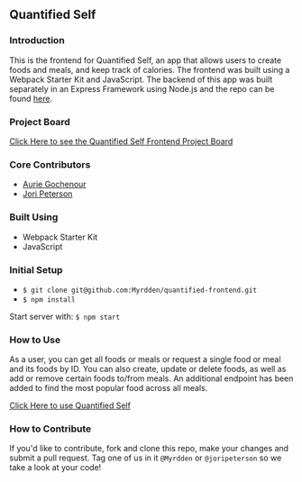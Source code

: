 ## Quantified Self

### Introduction

This is the frontend for Quantified Self, an app that allows users to create foods and meals, and keep track of calories. The frontend was built using a Webpack Starter Kit and JavaScript. The backend of this app was built separately in an Express Framework using Node.js and the repo can be found [here](https://github.com/Myrdden/quantified-backend).


### Project Board

[Click Here to see the Quantified Self Frontend Project Board](https://github.com/Myrdden/quantified-frontend/projects/2)

### Core Contributors

- [Aurie Gochenour](https://github.com/Myrdden)
- [Jori Peterson](https://github.com/JoriPeterson)


### Built Using

* Webpack Starter Kit
* JavaScript

### Initial Setup

* `$ git clone git@github.com:Myrdden/quantified-frontend.git`
* `$ npm install`

Start server with: `$ npm start`


### How to Use

As a user, you can get all foods or meals or request a single food or meal and its foods by ID. You can also create, update or delete foods, as well as add or remove certain foods to/from meals. An additional endpoint has been added to find the most popular food across all meals.


[Click Here to use Quantified Self](http://this-quantified-self.herokuapps.com/)


### How to Contribute

If you'd like to contribute, fork and clone this repo, make your changes and submit a pull request. Tag one of us in it `@Myrdden` or `@joripeterson` so we take a look at your code!
